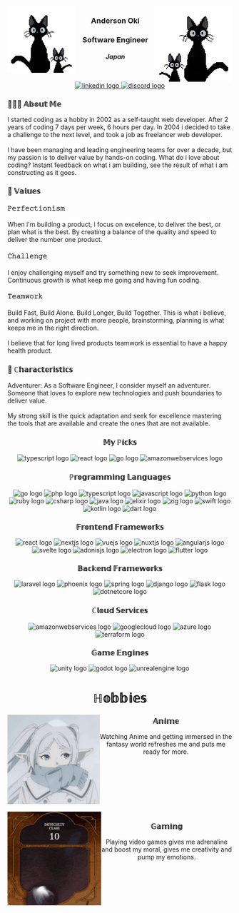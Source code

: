 <img align="left" height="150" src="assets/images/header-left.webp"  />

<img align="right" height="170" src="assets/images/header-right.webp"  />

<h3 align="center">Anderson Oki</h3>

<h3 align="center">Software Engineer</h3>

<h5 align="center">Japan</h5>

<br clear="both">

<div align="center">
  <a href="https://www.linkedin.com/in/anderson-oki/" target="_blank">
    <img src="https://img.shields.io/static/v1?message=LinkedIn&logo=linkedin&label=&color=0077B5&logoColor=white&labelColor=&style=for-the-badge" height="25" alt="linkedin logo"  />
  </a>
  <a href="https://discord.com/users/1107007401300860980" target="_blank">
    <img src="https://img.shields.io/static/v1?message=Discord&logo=discord&label=&color=7289DA&logoColor=white&labelColor=&style=for-the-badge" height="25" alt="discord logo"  />
  </a>
</div>

<h3 align="left">🧑🏻‍💻  𝔸𝕓𝕠𝕦𝕥 𝕄𝕖</h3>

<p align="left">I started coding as a hobby in 2002 as a self-taught web developer. After 2 years of coding 7 days per week, 6 hours per day. In 2004 i decided to take a challenge to the next level, and took a job as freelancer web developer.<br><br>I have been managing and leading engineering teams for over a decade, but my passion is to deliver value by hands-on coding. What do i love about coding? Instant feedback on what i am building, see the result of what i am constructing as it goes.</p>

<h3 align="left">🌟 𝕍𝕒𝕝𝕦𝕖𝕤</h3>

<h4 align="left">𝙿𝚎𝚛𝚏𝚎𝚌𝚝𝚒𝚘𝚗𝚒𝚜𝚖</h4>

<p align="left">When i'm building a product, i focus on excelence, to deliver the best, or plan what is the best. By creating a balance of the quality and speed to deliver the number one product.</p>

<h4 align="left">𝙲𝚑𝚊𝚕𝚕𝚎𝚗𝚐𝚎</h4>

<p align="left">I enjoy challenging myself and try something new to seek improvement. Continuous growth is what keep me going and having fun coding.</p>

<h4 align="left">𝚃𝚎𝚊𝚖𝚠𝚘𝚛𝚔</h4>

<p align="left">Build Fast, Build Alone. Build Longer, Build Together. This is what i believe, and working on project with more people, brainstorming, planning is what keeps me in the right direction.<br><br>I believe that for long lived products teamwork is essential to have a happy health product.</p>

<h3 align="left">🧬 ℂ𝕙𝕒𝕣𝕒𝕔𝕥𝕖𝕣𝕚𝕤𝕥𝕚𝕔𝕤</h3>

<p align="left">Adventurer: As a Software Engineer, I consider myself an adventurer. Someone that loves to explore new technologies and push boundaries to deliver value.<br><br>My strong skill is the quick adaptation and seek for excellence mastering the tools that are available and create the ones that are not available.</p>

<h3 align="center">𝕄𝕪 ℙ𝕚𝕔𝕜𝕤</h3>

<div align="center">
  <img src="https://skillicons.dev/icons?i=ts" height="40" alt="typescript logo"  />
  <img src="https://skillicons.dev/icons?i=react" height="40" alt="react logo"  />
  <img src="https://skillicons.dev/icons?i=go" height="40" alt="go logo"  />
  <img src="https://skillicons.dev/icons?i=aws" height="40" alt="amazonwebservices logo"  />
</div>

<h3 align="center">ℙ𝕣𝕠𝕘𝕣𝕒𝕞𝕞𝕚𝕟𝕘 𝕃𝕒𝕟𝕘𝕦𝕒𝕘𝕖𝕤</h3>

<div align="center">
  <img src="https://skillicons.dev/icons?i=go" height="25" alt="go logo"  />
  <img src="https://skillicons.dev/icons?i=php" height="25" alt="php logo"  />
  <img src="https://skillicons.dev/icons?i=ts" height="25" alt="typescript logo"  />
  <img src="https://skillicons.dev/icons?i=js" height="25" alt="javascript logo"  />
  <img src="https://cdn.jsdelivr.net/gh/devicons/devicon/icons/python/python-original.svg" height="25" alt="python logo"  />
  <img src="https://cdn.jsdelivr.net/gh/devicons/devicon/icons/ruby/ruby-original.svg" height="25" alt="ruby logo"  />
  <img src="https://skillicons.dev/icons?i=cs" height="25" alt="csharp logo"  />
  <img src="https://skillicons.dev/icons?i=java" height="25" alt="java logo"  />
  <img src="https://skillicons.dev/icons?i=elixir" height="25" alt="elixir logo"  />
  <img src="https://skillicons.dev/icons?i=zig" height="25" alt="zig logo"  />
  <img src="https://cdn.jsdelivr.net/gh/devicons/devicon/icons/swift/swift-original.svg" height="25" alt="swift logo"  />
  <img src="https://cdn.jsdelivr.net/gh/devicons/devicon/icons/kotlin/kotlin-original.svg" height="25" alt="kotlin logo"  />
  <img src="https://cdn.jsdelivr.net/gh/devicons/devicon/icons/dart/dart-original.svg" height="25" alt="dart logo"  />
</div>

<h3 align="center">𝔽𝕣𝕠𝕟𝕥𝕖𝕟𝕕 𝔽𝕣𝕒𝕞𝕖𝕨𝕠𝕣𝕜𝕤</h3>

<div align="center">
  <img src="https://cdn.jsdelivr.net/gh/devicons/devicon/icons/react/react-original.svg" height="25" alt="react logo"  />
  <img src="https://cdn.jsdelivr.net/gh/devicons/devicon/icons/nextjs/nextjs-original.svg" height="25" alt="nextjs logo"  />
  <img src="https://cdn.jsdelivr.net/gh/devicons/devicon/icons/vuejs/vuejs-original.svg" height="25" alt="vuejs logo"  />
  <img src="https://cdn.jsdelivr.net/gh/devicons/devicon/icons/nuxtjs/nuxtjs-original.svg" height="25" alt="nuxtjs logo"  />
  <img src="https://cdn.jsdelivr.net/gh/devicons/devicon/icons/angularjs/angularjs-original.svg" height="25" alt="angularjs logo"  />
  <img src="https://cdn.jsdelivr.net/gh/devicons/devicon/icons/svelte/svelte-original.svg" height="25" alt="svelte logo"  />
  <img src="https://cdn.jsdelivr.net/gh/devicons/devicon/icons/adonisjs/adonisjs-original.svg" height="25" alt="adonisjs logo"  />
  <img src="https://cdn.jsdelivr.net/gh/devicons/devicon/icons/electron/electron-original.svg" height="25" alt="electron logo"  />
  <img src="https://cdn.jsdelivr.net/gh/devicons/devicon/icons/flutter/flutter-original.svg" height="25" alt="flutter logo"  />
</div>

<h3 align="center">𝔹𝕒𝕔𝕜𝕖𝕟𝕕 𝔽𝕣𝕒𝕞𝕖𝕨𝕠𝕣𝕜𝕤</h3>

<div align="center">
  <img src="https://skillicons.dev/icons?i=laravel" height="25" alt="laravel logo"  />
  <img src="https://cdn.jsdelivr.net/gh/devicons/devicon/icons/phoenix/phoenix-original.svg" height="25" alt="phoenix logo"  />
  <img src="https://skillicons.dev/icons?i=spring" height="25" alt="spring logo"  />
  <img src="https://skillicons.dev/icons?i=django" height="25" alt="django logo"  />
  <img src="https://skillicons.dev/icons?i=flask" height="25" alt="flask logo"  />
  <img src="https://cdn.jsdelivr.net/gh/devicons/devicon/icons/dotnetcore/dotnetcore-original.svg" height="25" alt="dotnetcore logo"  />
</div>

<h3 align="center">ℂ𝕝𝕠𝕦𝕕 𝕊𝕖𝕣𝕧𝕚𝕔𝕖𝕤</h3>

<div align="center">
  <img src="https://skillicons.dev/icons?i=aws" height="25" alt="amazonwebservices logo"  />
  <img src="https://cdn.jsdelivr.net/gh/devicons/devicon/icons/googlecloud/googlecloud-original.svg" height="25" alt="googlecloud logo"  />
  <img src="https://cdn.jsdelivr.net/gh/devicons/devicon/icons/azure/azure-original.svg" height="25" alt="azure logo"  />
  <img src="https://cdn.jsdelivr.net/gh/devicons/devicon/icons/terraform/terraform-original.svg" height="25" alt="terraform logo"  />
</div>

<h3 align="center">𝔾𝕒𝕞𝕖 𝔼𝕟𝕘𝕚𝕟𝕖𝕤</h3>

<div align="center">
  <img src="https://cdn.jsdelivr.net/gh/devicons/devicon/icons/unity/unity-original.svg" height="25" alt="unity logo"  />
  <img src="https://cdn.jsdelivr.net/gh/devicons/devicon/icons/godot/godot-original.svg" height="25" alt="godot logo"  />
  <img src="https://skillicons.dev/icons?i=unreal" height="25" alt="unrealengine logo"  />
</div>

<h1 align="center">ℍ𝕠𝕓𝕓𝕚𝕖𝕤</h1>

<img align="left" height="200" src="assets/images/category-anime.gif"  />

<h3 align="center">𝔸𝕟𝕚𝕞𝕖</h3>

<p align="center">Watching Anime and getting immersed in the fantasy world refreshes me and puts me ready for more.</p>

<br clear="both">
<br clear="both">

<img align="left" height="210" src="assets/images/category-gaming.gif"  />

<h3 align="center">𝔾𝕒𝕞𝕚𝕟𝕘</h3>

<p align="center">Playing video games gives me adrenaline and boost my moral, gives me creativity and pump my emotions.</p>

<br clear="both">

<div align="center">
</div>
